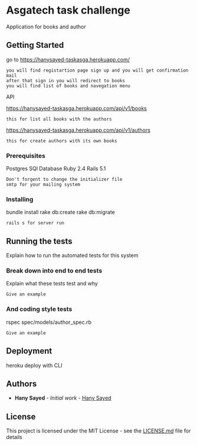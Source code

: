 # Asgatech  task challenge

Application for books and author
## Getting Started
go to 
https://hanysayed-taskasga.herokuapp.com/

```
you will find registartion page sign up and you will get confirmation mail 
after that sign in you will redirect to books 
you will find list of books and navegation menu
```

API 

https://hanysayed-taskasga.herokuapp.com/api/v1/books

```
this for list all books with the authors
```
https://hanysayed-taskasga.herokuapp.com/api/v1/authors

```
this for create authors with its own books
```
### Prerequisites

Postgres SQl Database
Ruby 2.4 
Rails 5.1
```
Don't forgent to change the initializer file 
smtp for your mailing system 
```

### Installing


bundle install
rake db:create
rake db:migrate

```
rails s for server run 
```
## Running the tests

Explain how to run the automated tests for this system

### Break down into end to end tests

Explain what these tests test and why

```
Give an example
```

### And coding style tests

rspec spec/models/author_spec.rb
```
Give an example
```

## Deployment

heroku deploy with CLI

## Authors

* **Hany Sayed** - *Initial work* - [Hany Sayed](https://github.com/h4hany)


## License

This project is licensed under the MIT License - see the [LICENSE.md](LICENSE.md) file for details
